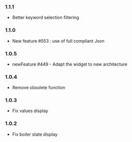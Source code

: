 ### 1.1.1
* Better keyword selection filtering

### 1.1.0
* New feature #553 : use of full compliant Json

### 1.0.5
* newFeature #449 - Adapt the widget to new architecture

### 1.0.4
* Remove obsolete function

### 1.0.3
* Fix values display

### 1.0.2
* Fix boiler state display